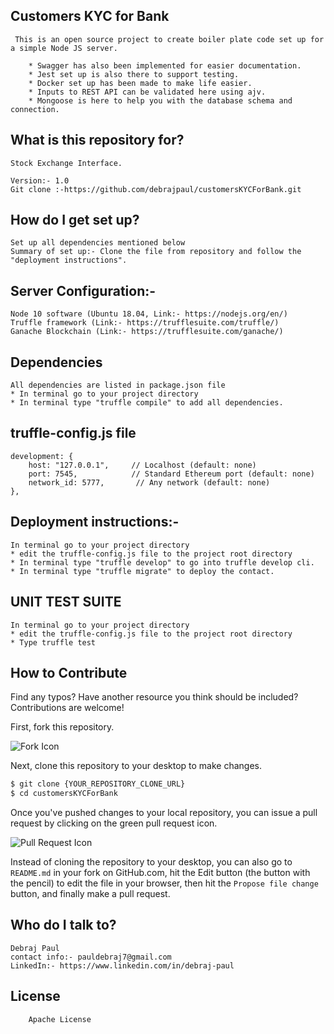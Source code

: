 ## Customers KYC for Bank

     This is an open source project to create boiler plate code set up for a simple Node JS server.
     
        * Swagger has also been implemented for easier documentation.
        * Jest set up is also there to support testing.
        * Docker set up has been made to make life easier.
        * Inputs to REST API can be validated here using ajv.
        * Mongoose is here to help you with the database schema and connection.

## What is this repository for?

    Stock Exchange Interface.

    Version:- 1.0
    Git clone :-https://github.com/debrajpaul/customersKYCForBank.git

## How do I get set up?

    Set up all dependencies mentioned below
    Summary of set up:- Clone the file from repository and follow the "deployment instructions".

## Server Configuration:-

    Node 10 software (Ubuntu 18.04, Link:- https://nodejs.org/en/)
    Truffle framework (Link:- https://trufflesuite.com/truffle/)
    Ganache Blockchain (Link:- https://trufflesuite.com/ganache/)

## Dependencies

    All dependencies are listed in package.json file
    * In terminal go to your project directory
    * In terminal type "truffle compile" to add all dependencies.

## truffle-config.js file

```
development: {
    host: "127.0.0.1",     // Localhost (default: none)
    port: 7545,            // Standard Ethereum port (default: none)
    network_id: 5777,       // Any network (default: none)
},
```

## Deployment instructions:-

    In terminal go to your project directory
    * edit the truffle-config.js file to the project root directory
    * In terminal type "truffle develop" to go into truffle develop cli.
    * In terminal type "truffle migrate" to deploy the contact.

## UNIT TEST SUITE

    In terminal go to your project directory
    * edit the truffle-config.js file to the project root directory
    * Type truffle test
## How to Contribute

Find any typos? Have another resource you think should be included? Contributions are welcome!

First, fork this repository.

![Fork Icon](https://img.icons8.com/doodle/48/000000/code-fork.png)

Next, clone this repository to your desktop to make changes.

```sh
$ git clone {YOUR_REPOSITORY_CLONE_URL}
$ cd customersKYCForBank
```

Once you've pushed changes to your local repository, you can issue a pull request by clicking on the green pull request icon.

![Pull Request Icon](https://img.icons8.com/fluency/48/000000/pull-request.png)

Instead of cloning the repository to your desktop, you can also go to `README.md` in your fork on GitHub.com, hit the Edit button (the button with the pencil) to edit the file in your browser, then hit the `Propose file change` button, and finally make a pull request.

## Who do I talk to?

    Debraj Paul
    contact info:- pauldebraj7@gmail.com
    LinkedIn:- https://www.linkedin.com/in/debraj-paul

## License

        Apache License
